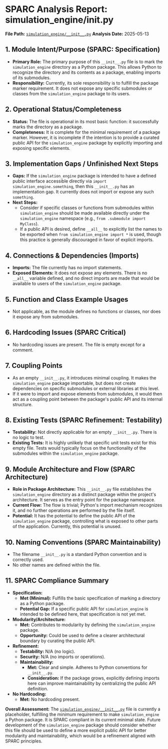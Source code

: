 # SPARC Analysis Report: simulation_engine/__init__.py

**File Path:** [`simulation_engine/__init__.py`](simulation_engine/__init__.py:1)
**Analysis Date:** 2025-05-13

## 1. Module Intent/Purpose (SPARC: Specification)

*   **Primary Role:** The primary purpose of this `__init__.py` file is to mark the `simulation_engine` directory as a Python package. This allows Python to recognize the directory and its contents as a package, enabling imports of its submodules.
*   **Responsibility:** Currently, its sole responsibility is to fulfill the package marker requirement. It does not expose any specific submodules or classes from the `simulation_engine` package to its users.

## 2. Operational Status/Completeness

*   **Status:** The file is operational in its most basic function: it successfully marks the directory as a package.
*   **Completeness:** It is complete for the minimal requirement of a package marker. However, it is incomplete if the intention is to provide a curated public API for the `simulation_engine` package by explicitly importing and exposing specific elements.

## 3. Implementation Gaps / Unfinished Next Steps

*   **Gaps:** If the `simulation_engine` package is intended to have a defined public interface accessible directly via `import simulation_engine.something`, then this `__init__.py` has an implementation gap. It currently does not import or expose any such `something`.
*   **Next Steps:**
    *   Consider if specific classes or functions from submodules within `simulation_engine` should be made available directly under the `simulation_engine` namespace (e.g., `from .submodule import MyClass`).
    *   If a public API is desired, define `__all__` to explicitly list the names to be exported when `from simulation_engine import *` is used, though this practice is generally discouraged in favor of explicit imports.

## 4. Connections & Dependencies (Imports)

*   **Imports:** The file currently has no import statements.
*   **Exposed Elements:** It does not expose any elements. There is no `__all__` variable defined, and no direct imports are made that would be available to users of the `simulation_engine` package.

## 5. Function and Class Example Usages

*   Not applicable, as the module defines no functions or classes, nor does it expose any from submodules.

## 6. Hardcoding Issues (SPARC Critical)

*   No hardcoding issues are present. The file is empty except for a comment.

## 7. Coupling Points

*   As an empty `__init__.py`, it introduces minimal coupling. It makes the `simulation_engine` package importable, but does not create dependencies on specific submodules or external libraries at this level.
*   If it were to import and expose elements from submodules, it would then act as a coupling point between the package's public API and its internal structure.

## 8. Existing Tests (SPARC Refinement: Testability)

*   **Testability:** Not directly applicable for an empty `__init__.py`. There is no logic to test.
*   **Existing Tests:** It is highly unlikely that specific unit tests exist for this empty file. Tests would typically focus on the functionality of the submodules within the `simulation_engine` package.

## 9. Module Architecture and Flow (SPARC Architecture)

*   **Role in Package Architecture:** This `__init__.py` file establishes the `simulation_engine` directory as a distinct package within the project's architecture. It serves as the entry point for the package namespace.
*   **Current Flow:** The flow is trivial; Python's import mechanism recognizes it, and no further operations are performed by the file itself.
*   **Potential:** It has the potential to define the public API of the `simulation_engine` package, controlling what is exposed to other parts of the application. Currently, this potential is unused.

## 10. Naming Conventions (SPARC Maintainability)

*   The filename `__init__.py` is a standard Python convention and is correctly used.
*   No other names are defined within the file.

## 11. SPARC Compliance Summary

*   **Specification:**
    *   **Met (Minimal):** Fulfills the basic specification of marking a directory as a Python package.
    *   **Potential Gap:** If a specific public API for `simulation_engine` is intended to be defined here, that specification is not yet met.
*   **Modularity/Architecture:**
    *   **Met:** Contributes to modularity by defining the `simulation_engine` package.
    *   **Opportunity:** Could be used to define a clearer architectural boundary by curating the public API.
*   **Refinement:**
    *   **Testability:** N/A (no logic).
    *   **Security:** N/A (no imports or operations).
    *   **Maintainability:**
        *   **Met:** Clear and simple. Adheres to Python conventions for `__init__.py`.
        *   **Consideration:** If the package grows, explicitly defining imports here can improve maintainability by centralizing the public API definition.
*   **No Hardcoding:**
    *   **Met:** No hardcoding present.

**Overall Assessment:**
The [`simulation_engine/__init__.py`](simulation_engine/__init__.py:1) file is currently a placeholder, fulfilling the minimum requirement to make `simulation_engine` a Python package. It is SPARC compliant in its current minimal state. Future development of the `simulation_engine` package should consider whether this file should be used to define a more explicit public API for better modularity and maintainability, which would be a refinement aligned with SPARC principles.